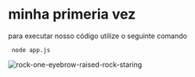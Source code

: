 # minha primeria vez

para executar nosso código utilize o seguinte comando 
```
 node app.js
```
![rock-one-eyebrow-raised-rock-staring](https://user-images.githubusercontent.com/96271604/184048586-e0bd33d9-b53a-4cdf-a20d-d1b77aaee4b4.gif)


